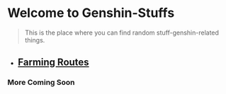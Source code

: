 # Welcome to Genshin-Stuffs

> This is the place where you can find random stuff-genshin-related things.

- ## [Farming Routes](/Farming%20Routes/readme.md)

### More Coming Soon
